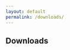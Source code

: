 ```yaml
---
layout: default
permalink: /downloads/
---
```


## Downloads

<html>
  <body>
    <script>
      (async () => {
        const response = await fetch('https://api.github.com/repos/{{ site.user }}/{{ site.user}.github.io/contents/downloads/');
        const data = await response.json();
        let htmlString = '<ul>';
        for (let file of data) {
          htmlString += `<li><a href="${file.path}">${file.name}</a></li>`;
        }
        htmlString += '</ul>';
        document.getElementsByTagName('body')[0].innerHTML = htmlString;
      })()
    </script>
  <body>
</html>
